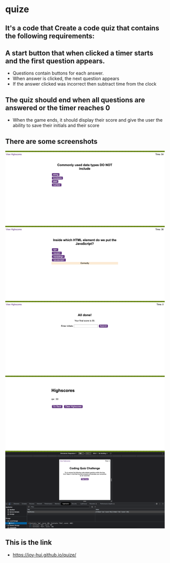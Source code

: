 # quize
## It's a code that Create a code quiz that contains the following requirements:

## A start button that when clicked a timer starts and the first question appears.

* Questions contain buttons for each answer.
* When answer is clicked, the next question appears
* If the answer clicked was incorrect then subtract time from the clock
  
## The quiz should end when all questions are answered or the timer reaches 0
* When the game ends, it should display their score and give the user the ability to save their initials and their score
 
## There are some screenshots
![image of screenshot2](1.png)
![image of screenshot1](2.png)
![image of screenshot3](3.png)
![image of screenshot4](4.png)
![image of screenshot5](5.png)


## This is the link
*  https://joy-hui.github.io/quize/



